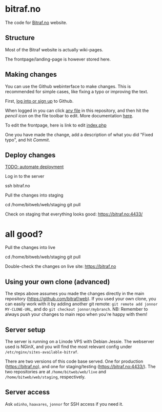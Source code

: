 # bitraf.no

The code for [Bitraf.no](http://bitraf.no) website.

## Structure

Most of the Bitraf website is actually wiki-pages.

The frontpage/landing-page is however stored here.

## Making changes

You can use the Github webinterface to make changes. This is recommended for simple cases, like fixing a typo or improving the text.

First, [log into or sign up](github.com/login) to Github.

When logged in you can click [any file](https://github.com/bitraf/web/tree/master/) in this repository,
and then hit the *pencil icon* on the file toolbar to edit. More documentation [here](https://help.github.com/articles/editing-files-in-your-repository/).

To edit the frontpage, here is link to edit [index.php](https://github.com/bitraf/web/edit/master/index.php)

One you have made the change, add a description of what you did "Fixed typo", and hit *Commit*.

## Deploy changes

[TODO: automate deployment](https://github.com/bitraf/web/issues/6)

Log in to the server

  ssh bitraf.no

Pull the changes into staging

  cd /home/bitweb/web/staging
  git pull

Check on staging that everything looks good: https://bitraf.no:4433/

  # all good?
  
Pull the changes into live

  cd /home/bitweb/web/staging
  git pull
  
Double-check the changes on live site: https://bitraf.no


## Using your own clone (advanced)

The steps above assumes you made the changes directly in the main repository (https://github.com/bitraf/web).
If you used your own clone, you can easily work with it by adding another git remote: `git remote add jonnor MY-CLONE-URL`, and do `git checkout jonnor/mybranch`. NB: Remember to always push your changes to main repo when you're happy with them!


## Server setup

The server is running on a Linode VPS with Debian Jessie.
The webserver used is NGinX, and you will find the most relevant config under `/etc/nginx/sites-available-bitraf`.

There are two versions of this code base served. One for production (https://bitraf.no), and one for staging/testing (https://bitraf.no:4433/). The two repositories are at `/home/bitweb/web/live` and `/home/bitweb/web/staging`, respectively.

## Server access

Ask `odinho`, `haavares`, `jonnor` for SSH access if you need it.

